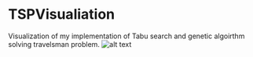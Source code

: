 # TSPVisualiation
Visualization of my implementation of Tabu search and genetic algoirthm solving travelsman problem.
![alt text](https://giphy.com/embed/3ohs4qcTOgHnN6clr2)
